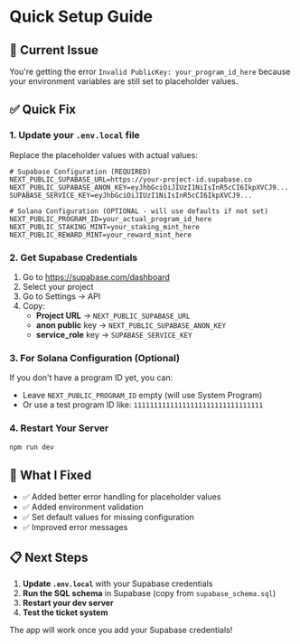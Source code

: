 # Quick Setup Guide

## 🚨 Current Issue
You're getting the error `Invalid PublicKey: your_program_id_here` because your environment variables are still set to placeholder values.

## ✅ Quick Fix

### 1. Update your `.env.local` file
Replace the placeholder values with actual values:

```env
# Supabase Configuration (REQUIRED)
NEXT_PUBLIC_SUPABASE_URL=https://your-project-id.supabase.co
NEXT_PUBLIC_SUPABASE_ANON_KEY=eyJhbGciOiJIUzI1NiIsInR5cCI6IkpXVCJ9...
SUPABASE_SERVICE_KEY=eyJhbGciOiJIUzI1NiIsInR5cCI6IkpXVCJ9...

# Solana Configuration (OPTIONAL - will use defaults if not set)
NEXT_PUBLIC_PROGRAM_ID=your_actual_program_id_here
NEXT_PUBLIC_STAKING_MINT=your_staking_mint_here
NEXT_PUBLIC_REWARD_MINT=your_reward_mint_here
```

### 2. Get Supabase Credentials
1. Go to https://supabase.com/dashboard
2. Select your project
3. Go to Settings → API
4. Copy:
   - **Project URL** → `NEXT_PUBLIC_SUPABASE_URL`
   - **anon public** key → `NEXT_PUBLIC_SUPABASE_ANON_KEY`
   - **service_role** key → `SUPABASE_SERVICE_KEY`

### 3. For Solana Configuration (Optional)
If you don't have a program ID yet, you can:
- Leave `NEXT_PUBLIC_PROGRAM_ID` empty (will use System Program)
- Or use a test program ID like: `11111111111111111111111111111111`

### 4. Restart Your Server
```bash
npm run dev
```

## 🔧 What I Fixed
- ✅ Added better error handling for placeholder values
- ✅ Added environment validation
- ✅ Set default values for missing configuration
- ✅ Improved error messages

## 📋 Next Steps
1. **Update `.env.local`** with your Supabase credentials
2. **Run the SQL schema** in Supabase (copy from `supabase_schema.sql`)
3. **Restart your dev server**
4. **Test the ticket system**

The app will work once you add your Supabase credentials!
